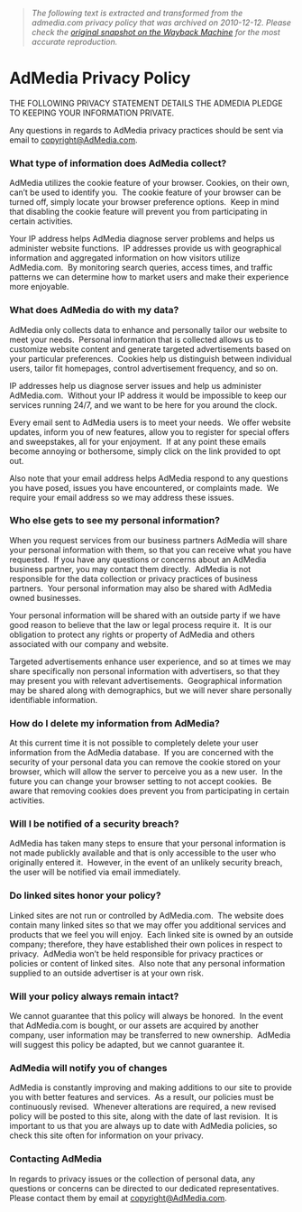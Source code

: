 > *The following text is extracted and transformed from the admedia.com privacy policy that was archived on 2010-12-12. Please check the [original snapshot on the Wayback Machine](https://web.archive.org/web/20101212021543id_/http%3A//admedia.com/privacy) for the most accurate reproduction.*

# AdMedia Privacy Policy

THE FOLLOWING PRIVACY STATEMENT DETAILS THE ADMEDIA PLEDGE TO KEEPING YOUR INFORMATION PRIVATE. 

Any questions in regards to AdMedia privacy practices should be sent via email to copyright@AdMedia.com. 

### **What type of information does AdMedia collect?**

AdMedia utilizes the cookie feature of your browser. Cookies, on their own, can’t be used to identify you.  The cookie feature of your browser can be turned off, simply locate your browser preference options.  Keep in mind that disabling the cookie feature will prevent you from participating in certain activities. 

Your IP address helps AdMedia diagnose server problems and helps us administer website functions.  IP addresses provide us with geographical information and aggregated information on how visitors utilize AdMedia.com.  By monitoring search queries, access times, and traffic patterns we can determine how to market users and make their experience more enjoyable.

### **What does AdMedia do with my data?**

AdMedia only collects data to enhance and personally tailor our website to meet your needs.  Personal information that is collected allows us to customize website content and generate targeted advertisements based on your particular preferences.  Cookies help us distinguish between individual users, tailor fit homepages, control advertisement frequency, and so on. 

IP addresses help us diagnose server issues and help us administer AdMedia.com.  Without your IP address it would be impossible to keep our services running 24/7, and we want to be here for you around the clock.

Every email sent to AdMedia users is to meet your needs.  We offer website updates, inform you of new features, allow you to register for special offers and sweepstakes, all for your enjoyment.  If at any point these emails become annoying or bothersome, simply click on the link provided to opt out. 

Also note that your email address helps AdMedia respond to any questions you have posed, issues you have encountered, or complaints made.  We require your email address so we may address these issues. 

### **Who else gets to see my personal information?**

When you request services from our business partners AdMedia will share your personal information with them, so that you can receive what you have requested.  If you have any questions or concerns about an AdMedia business partner, you may contact them directly.  AdMedia is not responsible for the data collection or privacy practices of business partners.  Your personal information may also be shared with AdMedia owned businesses.

Your personal information will be shared with an outside party if we have good reason to believe that the law or legal process require it.  It is our obligation to protect any rights or property of AdMedia and others associated with our company and website. 

Targeted advertisements enhance user experience, and so at times we may share specifically non personal information with advertisers, so that they may present you with relevant advertisements.  Geographical information may be shared along with demographics, but we will never share personally identifiable information. 

### **How do I delete my information from AdMedia?**

At this current time it is not possible to completely delete your user information from the AdMedia database.  If you are concerned with the security of your personal data you can remove the cookie stored on your browser, which will allow the server to perceive you as a new user.  In the future you can change your browser setting to not accept cookies.  Be aware that removing cookies does prevent you from participating in certain activities. 

### **Will I be notified of a security breach?**

AdMedia has taken many steps to ensure that your personal information is not made publickly available and that is only accessible to the user who originally entered it.  However, in the event of an unlikely security breach, the user will be notified via email immediately.

### **Do linked sites honor your policy?**

Linked sites are not run or controlled by AdMedia.com.  The website does contain many linked sites so that we may offer you additional services and products that we feel you will enjoy.  Each linked site is owned by an outside company; therefore, they have established their own polices in respect to privacy.  AdMedia won’t be held responsible for privacy practices or policies or content of linked sites.  Also note that any personal information supplied to an outside advertiser is at your own risk.

### **Will your policy always remain intact?**

We cannot guarantee that this policy will always be honored.  In the event that AdMedia.com is bought, or our assets are acquired by another company, user information may be transferred to new ownership.  AdMedia will suggest this policy be adapted, but we cannot guarantee it. 

### **AdMedia will notify you of changes**

AdMedia is constantly improving and making additions to our site to provide you with better features and services.  As a result, our policies must be continuously revised.  Whenever alterations are required, a new revised policy will be posted to this site, along with the date of last revision.  It is important to us that you are always up to date with AdMedia policies, so check this site often for information on your privacy. 

### **Contacting AdMedia**

In regards to privacy issues or the collection of personal data, any questions or concerns can be directed to our dedicated representatives.  Please contact them by email at copyright@AdMedia.com.
